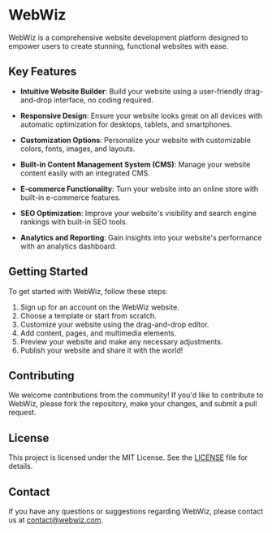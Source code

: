 # WebWiz

WebWiz is a comprehensive website development platform designed to empower users to create stunning, functional websites with ease.

## Key Features

- **Intuitive Website Builder**: Build your website using a user-friendly drag-and-drop interface, no coding required.

- **Responsive Design**: Ensure your website looks great on all devices with automatic optimization for desktops, tablets, and smartphones.

- **Customization Options**: Personalize your website with customizable colors, fonts, images, and layouts.

- **Built-in Content Management System (CMS)**: Manage your website content easily with an integrated CMS.

- **E-commerce Functionality**: Turn your website into an online store with built-in e-commerce features.

- **SEO Optimization**: Improve your website's visibility and search engine rankings with built-in SEO tools.

- **Analytics and Reporting**: Gain insights into your website's performance with an analytics dashboard.

## Getting Started

To get started with WebWiz, follow these steps:

1. Sign up for an account on the WebWiz website.
2. Choose a template or start from scratch.
3. Customize your website using the drag-and-drop editor.
4. Add content, pages, and multimedia elements.
5. Preview your website and make any necessary adjustments.
6. Publish your website and share it with the world!

## Contributing

We welcome contributions from the community! If you'd like to contribute to WebWiz, please fork the repository, make your changes, and submit a pull request.

## License

This project is licensed under the MIT License. See the [LICENSE](LICENSE) file for details.

## Contact

If you have any questions or suggestions regarding WebWiz, please contact us at [contact@webwiz.com](mailto:contact@webwiz.com).



